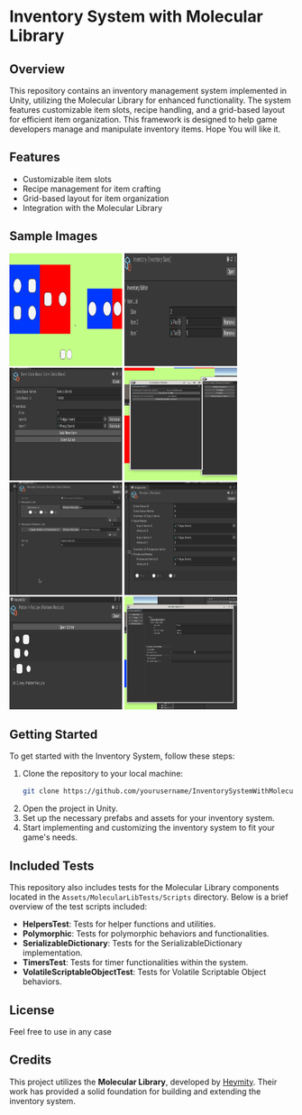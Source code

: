 # Inventory System with Molecular Library

## Overview

This repository contains an inventory management system implemented in Unity, 
utilizing the Molecular Library for enhanced functionality. 
The system features customizable item slots, recipe handling, and a grid-based layout for efficient item organization. 
This framework is designed to help game developers manage and manipulate inventory items. Hope You will like it.

## Features

- Customizable item slots
- Recipe management for item crafting
- Grid-based layout for item organization
- Integration with the Molecular Library

## Sample Images

<img src="GitAsset/1.png" alt="Image 1" width="200" height="200">
<img src="GitAsset/2.png" alt="Image 2" width="200" height="200">
<img src="GitAsset/3.png" alt="Image 3" width="200" height="200">
<img src="GitAsset/4.png" alt="Image 4" width="200" height="200">
<img src="GitAsset/5.png" alt="Image 5" width="200" height="200">
<img src="GitAsset/6.png" alt="Image 6" width="200" height="200">
<img src="GitAsset/7.png" alt="Image 7" width="200" height="200">
<img src="GitAsset/8.png" alt="Image 8" width="200" height="200">

## Getting Started

To get started with the Inventory System, follow these steps:

1. Clone the repository to your local machine:
   ```bash
   git clone https://github.com/yourusername/InventorySystemWithMolecularLib.git
   ```
2. Open the project in Unity.
3. Set up the necessary prefabs and assets for your inventory system.
4. Start implementing and customizing the inventory system to fit your game's needs.

## Included Tests

This repository also includes tests for the Molecular Library components located in the `Assets/MolecularLibTests/Scripts` directory. Below is a brief overview of the test scripts included:

- **HelpersTest**: Tests for helper functions and utilities.
- **Polymorphic**: Tests for polymorphic behaviors and functionalities.
- **SerializableDictionary**: Tests for the SerializableDictionary implementation.
- **TimersTest**: Tests for timer functionalities within the system.
- **VolatileScriptableObjectTest**: Tests for Volatile Scriptable Object behaviors.
 
## License

Feel free to use in any case

## Credits

This project utilizes the **Molecular Library**, developed by [Heymity](https://github.com/Heymity). Their work has provided a solid foundation for building and extending the inventory system.

